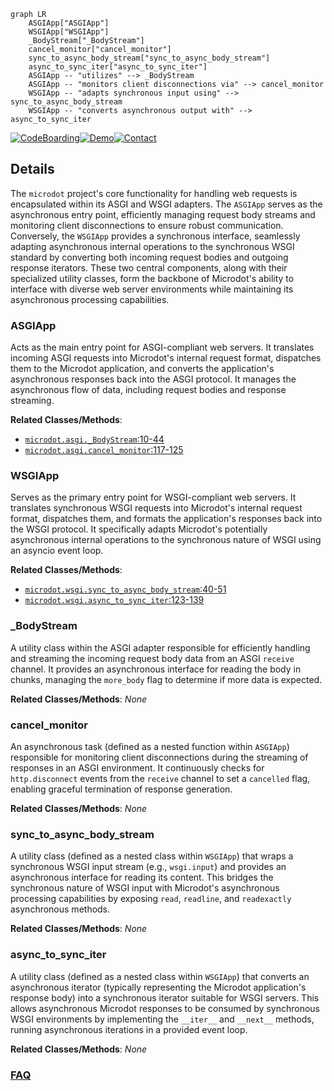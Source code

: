 ```mermaid
graph LR
    ASGIApp["ASGIApp"]
    WSGIApp["WSGIApp"]
    _BodyStream["_BodyStream"]
    cancel_monitor["cancel_monitor"]
    sync_to_async_body_stream["sync_to_async_body_stream"]
    async_to_sync_iter["async_to_sync_iter"]
    ASGIApp -- "utilizes" --> _BodyStream
    ASGIApp -- "monitors client disconnections via" --> cancel_monitor
    WSGIApp -- "adapts synchronous input using" --> sync_to_async_body_stream
    WSGIApp -- "converts asynchronous output with" --> async_to_sync_iter
```

[![CodeBoarding](https://img.shields.io/badge/Generated%20by-CodeBoarding-9cf?style=flat-square)](https://github.com/CodeBoarding/GeneratedOnBoardings)[![Demo](https://img.shields.io/badge/Try%20our-Demo-blue?style=flat-square)](https://www.codeboarding.org/demo)[![Contact](https://img.shields.io/badge/Contact%20us%20-%20contact@codeboarding.org-lightgrey?style=flat-square)](mailto:contact@codeboarding.org)

## Details

The `microdot` project's core functionality for handling web requests is encapsulated within its ASGI and WSGI adapters. The `ASGIApp` serves as the asynchronous entry point, efficiently managing request body streams and monitoring client disconnections to ensure robust communication. Conversely, the `WSGIApp` provides a synchronous interface, seamlessly adapting asynchronous internal operations to the synchronous WSGI standard by converting both incoming request bodies and outgoing response iterators. These two central components, along with their specialized utility classes, form the backbone of Microdot's ability to interface with diverse web server environments while maintaining its asynchronous processing capabilities.

### ASGIApp
Acts as the main entry point for ASGI-compliant web servers. It translates incoming ASGI requests into Microdot's internal request format, dispatches them to the Microdot application, and converts the application's asynchronous responses back into the ASGI protocol. It manages the asynchronous flow of data, including request bodies and response streaming.


**Related Classes/Methods**:

- <a href="https://github.com/miguelgrinberg/microdot/blob/main/src/microdot/asgi.py#L10-L44" target="_blank" rel="noopener noreferrer">`microdot.asgi._BodyStream`:10-44</a>
- <a href="https://github.com/miguelgrinberg/microdot/blob/main/src/microdot/asgi.py#L117-L125" target="_blank" rel="noopener noreferrer">`microdot.asgi.cancel_monitor`:117-125</a>


### WSGIApp
Serves as the primary entry point for WSGI-compliant web servers. It translates synchronous WSGI requests into Microdot's internal request format, dispatches them, and formats the application's responses back into the WSGI protocol. It specifically adapts Microdot's potentially asynchronous internal operations to the synchronous nature of WSGI using an asyncio event loop.


**Related Classes/Methods**:

- <a href="https://github.com/miguelgrinberg/microdot/blob/main/src/microdot/wsgi.py#L40-L51" target="_blank" rel="noopener noreferrer">`microdot.wsgi.sync_to_async_body_stream`:40-51</a>
- <a href="https://github.com/miguelgrinberg/microdot/blob/main/src/microdot/wsgi.py#L123-L139" target="_blank" rel="noopener noreferrer">`microdot.wsgi.async_to_sync_iter`:123-139</a>


### _BodyStream
A utility class within the ASGI adapter responsible for efficiently handling and streaming the incoming request body data from an ASGI `receive` channel. It provides an asynchronous interface for reading the body in chunks, managing the `more_body` flag to determine if more data is expected.


**Related Classes/Methods**: _None_

### cancel_monitor
An asynchronous task (defined as a nested function within `ASGIApp`) responsible for monitoring client disconnections during the streaming of responses in an ASGI environment. It continuously checks for `http.disconnect` events from the `receive` channel to set a `cancelled` flag, enabling graceful termination of response generation.


**Related Classes/Methods**: _None_

### sync_to_async_body_stream
A utility class (defined as a nested class within `WSGIApp`) that wraps a synchronous WSGI input stream (e.g., `wsgi.input`) and provides an asynchronous interface for reading its content. This bridges the synchronous nature of WSGI input with Microdot's asynchronous processing capabilities by exposing `read`, `readline`, and `readexactly` asynchronous methods.


**Related Classes/Methods**: _None_

### async_to_sync_iter
A utility class (defined as a nested class within `WSGIApp`) that converts an asynchronous iterator (typically representing the Microdot application's response body) into a synchronous iterator suitable for WSGI servers. This allows asynchronous Microdot responses to be consumed by synchronous WSGI environments by implementing the `__iter__` and `__next__` methods, running asynchronous iterations in a provided event loop.


**Related Classes/Methods**: _None_



### [FAQ](https://github.com/CodeBoarding/GeneratedOnBoardings/tree/main?tab=readme-ov-file#faq)